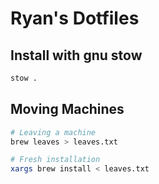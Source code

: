 # Ryan's Dotfiles

## Install with gnu stow

```bash
stow .
```

## Moving Machines

```bash
# Leaving a machine
brew leaves > leaves.txt

# Fresh installation
xargs brew install < leaves.txt
```

